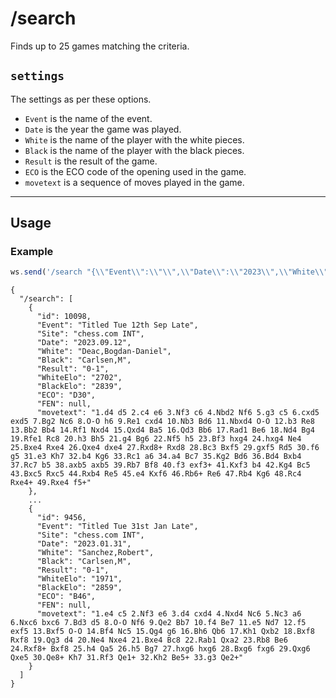 # /search

Finds up to 25 games matching the criteria.

## `settings`

The settings as per these options.

- `Event` is the name of the event.
- `Date` is the year the game was played.
- `White` is the name of the player with the white pieces.
- `Black` is the name of the player with the black pieces.
- `Result` is the result of the game.
- `ECO` is the ECO code of the opening used in the game.
- `movetext` is a sequence of moves played in the game. 

---

## Usage

### Example

```js
ws.send('/search "{\\"Event\\":\\"\\",\\"Date\\":\\"2023\\",\\"White\\":\\"\\",\\"Black\\":\\"\\",\\"Result\\":\\"0-1\\",\\"ECO\\":\\"\\",\\"movetext\\":\\"\\"}"');
```

```text
{
  "/search": [
    {
      "id": 10098,
      "Event": "Titled Tue 12th Sep Late",
      "Site": "chess.com INT",
      "Date": "2023.09.12",
      "White": "Deac,Bogdan-Daniel",
      "Black": "Carlsen,M",
      "Result": "0-1",
      "WhiteElo": "2702",
      "BlackElo": "2839",
      "ECO": "D30",
      "FEN": null,
      "movetext": "1.d4 d5 2.c4 e6 3.Nf3 c6 4.Nbd2 Nf6 5.g3 c5 6.cxd5 exd5 7.Bg2 Nc6 8.O-O h6 9.Re1 cxd4 10.Nb3 Bd6 11.Nbxd4 O-O 12.b3 Re8 13.Bb2 Bb4 14.Rf1 Nxd4 15.Qxd4 Ba5 16.Qd3 Bb6 17.Rad1 Be6 18.Nd4 Bg4 19.Rfe1 Rc8 20.h3 Bh5 21.g4 Bg6 22.Nf5 h5 23.Bf3 hxg4 24.hxg4 Ne4 25.Bxe4 Rxe4 26.Qxe4 dxe4 27.Rxd8+ Rxd8 28.Bc3 Bxf5 29.gxf5 Rd5 30.f6 g5 31.e3 Kh7 32.b4 Kg6 33.Rc1 a6 34.a4 Bc7 35.Kg2 Bd6 36.Bd4 Bxb4 37.Rc7 b5 38.axb5 axb5 39.Rb7 Bf8 40.f3 exf3+ 41.Kxf3 b4 42.Kg4 Bc5 43.Bxc5 Rxc5 44.Rxb4 Re5 45.e4 Kxf6 46.Rb6+ Re6 47.Rb4 Kg6 48.Rc4 Rxe4+ 49.Rxe4 f5+"
    },
    ...
    {
      "id": 9456,
      "Event": "Titled Tue 31st Jan Late",
      "Site": "chess.com INT",
      "Date": "2023.01.31",
      "White": "Sanchez,Robert",
      "Black": "Carlsen,M",
      "Result": "0-1",
      "WhiteElo": "1971",
      "BlackElo": "2859",
      "ECO": "B46",
      "FEN": null,
      "movetext": "1.e4 c5 2.Nf3 e6 3.d4 cxd4 4.Nxd4 Nc6 5.Nc3 a6 6.Nxc6 bxc6 7.Bd3 d5 8.O-O Nf6 9.Qe2 Bb7 10.f4 Be7 11.e5 Nd7 12.f5 exf5 13.Bxf5 O-O 14.Bf4 Nc5 15.Qg4 g6 16.Bh6 Qb6 17.Kh1 Qxb2 18.Bxf8 Rxf8 19.Qg3 d4 20.Ne4 Nxe4 21.Bxe4 Bc8 22.Rab1 Qxa2 23.Rb8 Be6 24.Rxf8+ Bxf8 25.h4 Qa5 26.h5 Bg7 27.hxg6 hxg6 28.Bxg6 fxg6 29.Qxg6 Qxe5 30.Qe8+ Kh7 31.Rf3 Qe1+ 32.Kh2 Be5+ 33.g3 Qe2+"
    }
  ]
}
```
